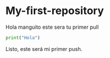 # My-first-repository

Hola manguito este sera tu primer pull

```python
print("Hola")
```

Listo, este será mi primer push.

